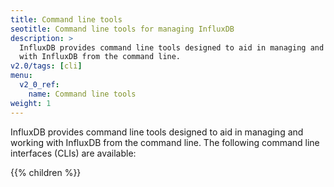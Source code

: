 ```yaml
---
title: Command line tools
seotitle: Command line tools for managing InfluxDB
description: >
  InfluxDB provides command line tools designed to aid in managing and working
  with InfluxDB from the command line.
v2.0/tags: [cli]
menu:
  v2_0_ref:
    name: Command line tools
weight: 1
---
```


InfluxDB provides command line tools designed to aid in managing and working
with InfluxDB from the command line.
The following command line interfaces (CLIs) are available:

{{% children %}}
